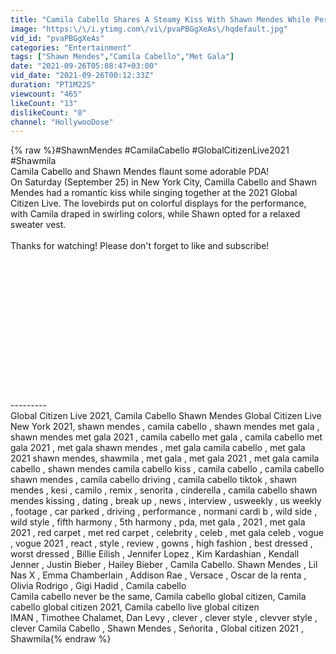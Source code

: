 ```yaml
---
title: "Camila Cabello Shares A Steamy Kiss With Shawn Mendes While Performing At Global Citizen Live 2021"
image: "https:\/\/i.ytimg.com\/vi\/pvaPBGgXeAs\/hqdefault.jpg"
vid_id: "pvaPBGgXeAs"
categories: "Entertainment"
tags: ["Shawn Mendes","Camila Cabello","Met Gala"]
date: "2021-09-26T05:08:47+03:00"
vid_date: "2021-09-26T00:12:33Z"
duration: "PT1M22S"
viewcount: "465"
likeCount: "13"
dislikeCount: "0"
channel: "HollywooDose"
---
```

{% raw %}#ShawnMendes #CamilaCabello #GlobalCitizenLive2021 #Shawmila<br />Camila Cabello and Shawn Mendes flaunt some adorable PDA!<br />On Saturday (September 25) in New York City, Camilla Cabello and Shawn Mendes had a romantic kiss while singing together at the 2021 Global Citizen Live. The lovebirds put on colorful displays for the performance, with Camila draped in swirling colors, while Shawn opted for a relaxed sweater vest. <br /><br />Thanks for watching! Please don't forget to like and subscribe!<br /><br /><br /><br /><br /><br /><br /><br /><br /><br /><br /><br /><br /><br /><br />---------<br />Global Citizen Live 2021, Camila Cabello Shawn Mendes Global Citizen Live New York 2021, shawn mendes , camila cabello , shawn mendes met gala , shawn mendes met gala 2021 , camila cabello met gala , camila cabello met gala 2021 , met gala shawn mendes , met gala camila cabello , met gala 2021 shawn mendes, shawmila , met gala , met gala 2021 , met gala camila cabello , shawn mendes camila cabello kiss , camila cabello , camila cabello shawn mendes , camila cabello driving , camila cabello tiktok , shawn mendes , kesi , camilo , remix , senorita , cinderella , camila cabello shawn mendes kissing , dating , break up , news , interview , usweekly , us weekly , footage , car parked , driving , performance , normani cardi b , wild side , wild style , fifth harmony , 5th harmony , pda, met gala , 2021 , met gala 2021 , red carpet , met red carpet , celebrity , celeb , met gala celeb , vogue , vogue 2021 , react , style , review , gowns , high fashion , best dressed , worst dressed , Billie Eilish , Jennifer Lopez , Kim Kardashian , Kendall Jenner , Justin Bieber , Hailey Bieber , Camila Cabello. Shawn Mendes , Lil Nas X , Emma Chamberlain , Addison Rae , Versace , Oscar de la renta , Olivia Rodrigo , Gigi Hadid , Camila cabello<br />Camila cabello never be the same, Camila cabello global citizen, Camila cabello global citizen 2021, Camila cabello live global citizen<br />IMAN , Timothee Chalamet, Dan Levy , clever , clever style , clevver style , clever Camila Cabello , Shawn Mendes , Señorita , Global citizen 2021 , Shawmila{% endraw %}

